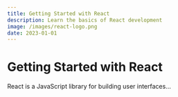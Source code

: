 ```yaml
---
title: Getting Started with React
description: Learn the basics of React development
image: /images/react-logo.png
date: 2023-01-01
---
```


# Getting Started with React

React is a JavaScript library for building user interfaces...
